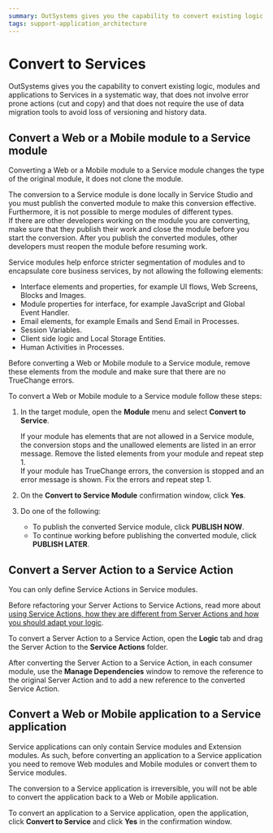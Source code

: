 ```yaml
---
summary: OutSystems gives you the capability to convert existing logic, modules and applications to Services in a systematic way.
tags: support-application_architecture
---
```


# Convert to Services

OutSystems gives you the capability to convert existing logic, modules and applications to Services in a systematic way, that does not involve error prone actions (cut and copy) and that does not require the use of data migration tools to avoid loss of versioning and history data.

## Convert a Web or a Mobile module to a Service module

Converting a Web or a Mobile module to a Service module changes the type of the original module, it does not clone the module.

The conversion to a Service module is done locally in Service Studio and you must publish the converted module to make this conversion effective.  Furthermore, it is not possible to merge modules of different types.  
If there are other developers working on the module you are converting, make sure that they publish their work and close the module before you start the conversion. After you publish the converted modules, other developers must reopen the module before resuming work.

Service modules help enforce stricter segmentation of modules and to encapsulate core business services, by not allowing the following elements:

* Interface elements and properties, for example UI flows, Web Screens, Blocks and Images.
* Module properties for interface, for example JavaScript and Global Event Handler.
* Email elements, for example Emails and Send Email in Processes.
* Session Variables.
* Client side logic and Local Storage Entities.
* Human Activities in Processes.

Before converting a Web or Mobile module to a Service module, remove these elements from the module and make sure that there are no TrueChange errors.

To convert a Web or Mobile module to a Service module follow these steps:

1. In the target module, open the **Module** menu and select **Convert to Service**.

    <div class="info" markdown="1">

    If your module has elements that are not allowed in a Service module, the conversion stops and the unallowed elements are listed in an error message. Remove the listed elements from your module and repeat step 1.<br/>
    If your module has TrueChange errors, the conversion is stopped and an error message is shown. Fix the errors and repeat step 1.

    </div>

1. On the **Convert to Service Module** confirmation window, click **Yes**.

1. Do one of the following:

    * To publish the converted Service module, click **PUBLISH NOW**. 
    * To continue working before publishing the converted module, click **PUBLISH LATER**.

## Convert a Server Action to a Service Action

You can only define Service Actions in Service modules. 

Before refactoring your Server Actions to Service Actions, read more about [using Service Actions, how they are different from Server Actions and how you should adapt your logic](services.md#using-service-actions).

To convert a Server Action to a Service Action, open the **Logic** tab and drag the Server Action to the **Service Actions** folder.

After converting the Server Action to a Service Action, in each consumer module, use the **Manage Dependencies** window to remove the reference to the original Server Action and to add a new reference to the converted Service Action.

## Convert a Web or Mobile application to a Service application

Service applications can only contain Service modules and Extension modules.
As such, before converting an application to a Service application you need to remove Web modules and Mobile modules or convert them to Service modules.

<div class="info" markdown="1">

The conversion to a Service application is irreversible, you will not be able to convert the application back to a Web or Mobile application.

</div>

To convert an application to a Service application, open the application, click **Convert to Service** and click **Yes** in the confirmation window.
